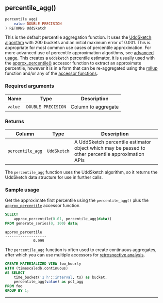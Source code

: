 ## percentile_agg()

```sql
percentile_agg(
    value DOUBLE PRECISION
) RETURNS UddSketch
```

This is the default percentile aggregation function. It uses the [UddSketch
algorithm](/hyperfunctions/percentile-approximation/aggregation-methods/uddsketch/)
with 200 buckets and an initial maximum error of 0.001. This is appropriate for
most common use cases of percentile approximation. For more advanced use of
percentile approximation algorithms,
see [advanced usage](/hyperfunctions/percentile-approximation/aggregation-methods/#advanced-usage).
This creates a `Uddsketch` percentile estimator, it is usually used with the [approx_percentile()](/hyperfunctions/percentile-approximation/approx_percentile/) accessor
function to extract an approximate percentile, however it is in a form that can
be re-aggregated using the [rollup](/hyperfunctions/percentile-approximation/rollup-percentile/) function and/or any of the  [accessor functions](/hyperfunctions/percentile-approximation/#accessor-functions).

### Required arguments

|Name|Type|Description|
|---|---|---|
|`value`|`DOUBLE PRECISION`|Column to aggregate|

### Returns

|Column|Type|Description|
|---|---|---|
|`percentile_agg`|`UddSketch`|A UddSketch percentile estimator object which may be passed to other percentile approximation APIs|

The `percentile_agg` function uses the UddSketch algorithm, so it returns the
UddSketch data structure for use in further calls.

### Sample usage
Get the approximate first percentile using the `percentile_agg()` plus the [`approx_percentile`](/hyperfunctions/percentile-approximation/approx_percentile/) accessor function.

```SQL
SELECT
    approx_percentile(0.01, percentile_agg(data))
FROM generate_series(0, 100) data;
```
```output
approx_percentile
-------------------
             0.999
```

The `percentile_agg` function is often used to create continuous aggregates, after which you can use
multiple accessors
for [retrospective analysis](https://github.com/timescale/timescale-analytics/blob/main/docs/two-step_aggregation.md#retrospective-analysis-over-downsampled-data).

```SQL
CREATE MATERIALIZED VIEW foo_hourly
WITH (timescaledb.continuous)
AS SELECT
    time_bucket('1 h'::interval, ts) as bucket,
    percentile_agg(value) as pct_agg
FROM foo
GROUP BY 1;
```
---
